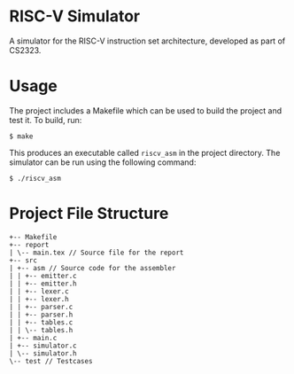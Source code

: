 # RISC-V Simulator

A simulator for the RISC-V instruction set architecture, developed as part of CS2323.

# Usage

The project includes a Makefile which can be used to build the project and
test it. To build, run:
```
$ make
```
This produces an executable called `riscv_asm` in the project directory.
The simulator can be run using the following command:
```
$ ./riscv_asm
```

# Project File Structure

```
+-- Makefile
+-- report
| \-- main.tex // Source file for the report
+-- src
| +-- asm // Source code for the assembler
| | +-- emitter.c
| | +-- emitter.h
| | +-- lexer.c
| | +-- lexer.h
| | +-- parser.c
| | +-- parser.h
| | +-- tables.c
| | \-- tables.h
| +-- main.c
| +-- simulator.c
| \-- simulator.h
\-- test // Testcases
```